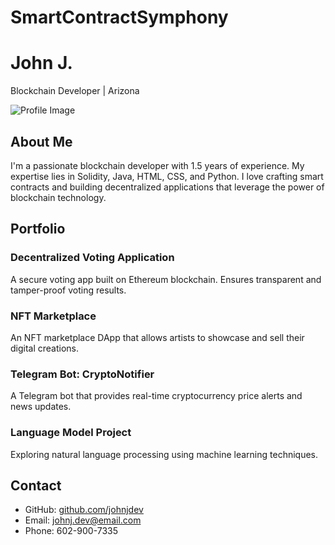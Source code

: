 # SmartContractSymphony
# John J.
Blockchain Developer | Arizona

![Profile Image](url-to-your-profile-image)

## About Me
I'm a passionate blockchain developer with 1.5 years of experience. My expertise lies in Solidity, Java, HTML, CSS, and Python. I love crafting smart contracts and building decentralized applications that leverage the power of blockchain technology.

## Portfolio
### Decentralized Voting Application
A secure voting app built on Ethereum blockchain. Ensures transparent and tamper-proof voting results.

### NFT Marketplace
An NFT marketplace DApp that allows artists to showcase and sell their digital creations.

### Telegram Bot: CryptoNotifier
A Telegram bot that provides real-time cryptocurrency price alerts and news updates.

### Language Model Project
Exploring natural language processing using machine learning techniques.

## Contact

- GitHub: [github.com/johnjdev](https://github.com/johnjdev)
- Email: johnj.dev@email.com
- Phone: 602-900-7335
